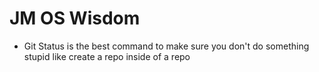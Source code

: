 # JM OS Wisdom

- Git Status is the best command to make sure you don't do something stupid like create a repo inside of a repo

